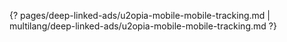 {? pages/deep-linked-ads/u2opia-mobile-mobile-tracking.md | multilang/deep-linked-ads/u2opia-mobile-mobile-tracking.md ?}
